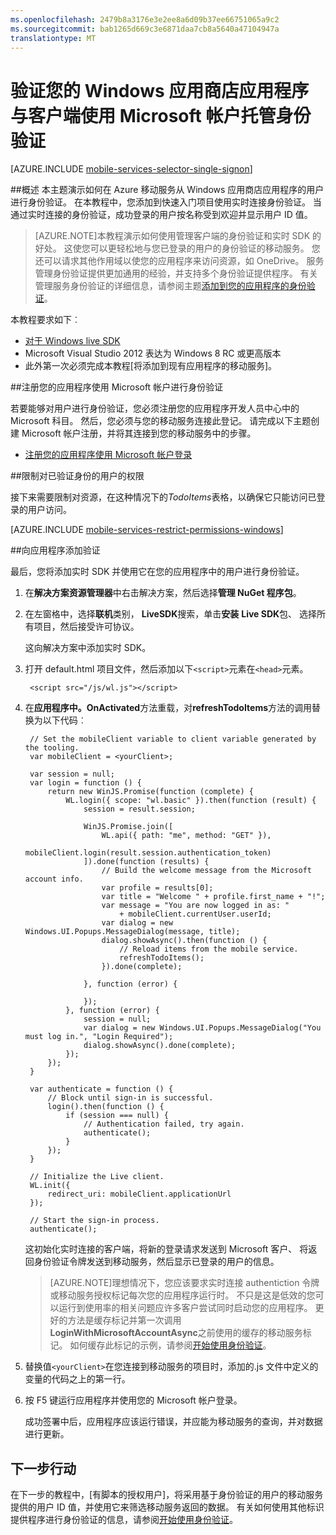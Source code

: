```yaml
---
ms.openlocfilehash: 2479b8a3176e3e2ee8a6d09b37ee66751065a9c2
ms.sourcegitcommit: bab1265d669c3e6871daa7cb8a5640a47104947a
translationtype: MT
---
```

<properties 
    pageTitle="验证您的应用程序与实时连接 (JavaScript)" 
    description="学习如何使用实时连接单个登录在 Azure 移动服务从 Windows 应用商店应用程序。" 
    services="mobile-services" 
    documentationCenter="windows" 
    authors="ggailey777" 
    manager="dwrede" 
    editor=""/>

<tags 
    ms.service="mobile-services" 
    ms.workload="mobile" 
    ms.tgt_pltfrm="mobile-windows-store" 
    ms.devlang="javascript" 
    ms.topic="article" 
    ms.date="08/08/2015" 
    ms.author="glenga"/>

# 验证您的 Windows 应用商店应用程序与客户端使用 Microsoft 帐户托管身份验证

[AZURE.INCLUDE [mobile-services-selector-single-signon](../../includes/mobile-services-selector-single-signon.md)]  

##概述
本主题演示如何在 Azure 移动服务从 Windows 应用商店应用程序的用户进行身份验证。  在本教程中，您添加到快速入门项目使用实时连接身份验证。 当通过实时连接的身份验证，成功登录的用户按名称受到欢迎并显示用户 ID 值。  

>[AZURE.NOTE]本教程演示如何使用管理客户端的身份验证和实时 SDK 的好处。 这使您可以更轻松地与您已登录的用户的身份验证的移动服务。 您还可以请求其他作用域以使您的应用程序来访问资源，如 OneDrive。 
>服务管理身份验证提供更加通用的经验，并支持多个身份验证提供程序。 有关管理服务身份验证的详细信息，请参阅主题[添加到您的应用程序的身份验证](mobile-services-windows-store-javascript-get-started-users.md)。

本教程要求如下︰

+ [对于 Windows live SDK]
+ Microsoft Visual Studio 2012 表达为 Windows 8 RC 或更高版本
+ 此外第一次必须完成本教程[将添加到现有应用程序的移动服务]。

##注册您的应用程序使用 Microsoft 帐户进行身份验证

若要能够对用户进行身份验证，您必须注册您的应用程序开发人员中心中的 Microsoft 科目。 然后，您必须与您的移动服务连接此登记。 请完成以下主题创建 Microsoft 帐户注册，并将其连接到您的移动服务中的步骤。

+ [注册您的应用程序使用 Microsoft 帐户登录](mobile-services-how-to-register-microsoft-authentication.md)

##<a name="permissions"></a>限制对已验证身份的用户的权限

接下来需要限制对资源，在这种情况下的*TodoItems*表格，以确保它只能访问已登录的用户访问。

[AZURE.INCLUDE [mobile-services-restrict-permissions-windows](../../includes/mobile-services-restrict-permissions-windows.md)]  

##<a name="add-authentication"></a>向应用程序添加验证

最后，您将添加实时 SDK 并使用它在您的应用程序中的用户进行身份验证。

1. 在**解决方案资源管理器**中右击解决方案，然后选择**管理 NuGet 程序包**。

2. 在左窗格中，选择**联机**类别， **LiveSDK**搜索，单击**安装** **Live SDK**包、 选择所有项目，然后接受许可协议。 

    这向解决方案中添加实时 SDK。

3. 打开 default.html 项目文件，然后添加以下`<script>`元素在`<head>`元素。 

        <script src="/js/wl.js"></script>

5. 在**应用程序中。OnActivated**方法重载，对**refreshTodoItems**方法的调用替换为以下代码︰ 
    
        // Set the mobileClient variable to client variable generated by the tooling.
        var mobileClient = <yourClient>;

        var session = null;
        var login = function () {
            return new WinJS.Promise(function (complete) {
                WL.login({ scope: "wl.basic" }).then(function (result) {
                    session = result.session;

                    WinJS.Promise.join([
                        WL.api({ path: "me", method: "GET" }),
                        mobileClient.login(result.session.authentication_token)
                    ]).done(function (results) {
                        // Build the welcome message from the Microsoft account info.
                        var profile = results[0];                            
                        var title = "Welcome " + profile.first_name + "!";
                        var message = "You are now logged in as: "
                            + mobileClient.currentUser.userId;
                        var dialog = new Windows.UI.Popups.MessageDialog(message, title);
                        dialog.showAsync().then(function () {
                            // Reload items from the mobile service.
                            refreshTodoItems();
                        }).done(complete);
                        
                    }, function (error) {

                    });
                }, function (error) {
                    session = null;
                    var dialog = new Windows.UI.Popups.MessageDialog("You must log in.", "Login Required");
                    dialog.showAsync().done(complete);
                });
            });
        }

        var authenticate = function () {
            // Block until sign-in is successful.
            login().then(function () {
                if (session === null) {
                    // Authentication failed, try again.
                    authenticate();
                }
            });
        }

        // Initialize the Live client.
        WL.init({
            redirect_uri: mobileClient.applicationUrl
        });

        // Start the sign-in process.
        authenticate();

    这初始化实时连接的客户端，将新的登录请求发送到 Microsoft 客户、 将返回身份验证令牌发送到移动服务，然后显示已登录的用户的信息。 

    >[AZURE.NOTE]理想情况下，您应该要求实时连接 authentiction 令牌或移动服务授权标记每次您的应用程序运行时。 不只是这是低效的您可以运行到使用率的相关问题应许多客户尝试同时启动您的应用程序。 更好的方法是缓存标记并第一次调用**LoginWithMicrosoftAccountAsync**之前使用的缓存的移动服务标记。 如何缓存此标记的示例，请参阅[开始使用身份验证](mobile-services-windows-store-javascript-get-started-users.md#tokens)。
    
7. 替换值`<yourClient>`在您连接到移动服务的项目时，添加的.js 文件中定义的变量的代码之上的第一行。
        
8. 按 F5 键运行应用程序并使用您的 Microsoft 帐户登录。 

    成功签署中后，应用程序应该运行错误，并应能为移动服务的查询，并对数据进行更新。

## <a name="next-steps"> </a>下一步行动

在下一步的教程中，[有脚本的授权用户]，将采用基于身份验证的用户的移动服务提供的用户 ID 值，并使用它来筛选移动服务返回的数据。 有关如何使用其他标识提供程序进行身份验证的信息，请参阅[开始使用身份验证]。

<!-- Anchors. -->
[注册您的应用程序进行身份验证和配置移动服务]: #register
[限制为经过身份验证的用户的表权限]: #permissions
[向应用程序添加验证]: #add-authentication
[下一步行动]:#next-steps

<!-- Images. -->

<!-- URLs. -->
[提交应用程序页]: http://go.microsoft.com/fwlink/p/?LinkID=266582
[我的应用程序]: http://go.microsoft.com/fwlink/p/?LinkId=262039
[对于 Windows live SDK]: http://go.microsoft.com/fwlink/p/?LinkId=262253
[添加到现有应用程序的移动服务]: mobile-services-windows-store-javascript-get-started-data.md
[开始使用身份验证]: mobile-services-windows-store-javascript-get-started-users.md
[授权用户使用的脚本]: ../mobile-services-windows-store-javascript-authorize-users-in-scripts.md

[Azure 的管理门户]: https://manage.windowsazure.com/
 